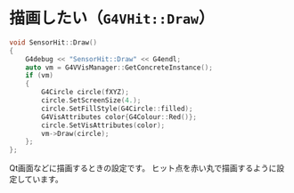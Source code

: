 # 描画したい（``G4VHit::Draw``）

```cpp
void SensorHit::Draw()
{
    G4debug << "SensorHit::Draw" << G4endl;
    auto vm = G4VVisManager::GetConcreteInstance();
    if (vm)
    {
        G4Circle circle(fXYZ);
        circle.SetScreenSize(4.);
        circle.SetFillStyle(G4Circle::filled);
        G4VisAttributes color{G4Colour::Red()};
        circle.SetVisAttributes(color);
        vm->Draw(circle);
    };
};
```

Qt画面などに描画するときの設定です。
ヒット点を赤い丸で描画するように設定しています。

